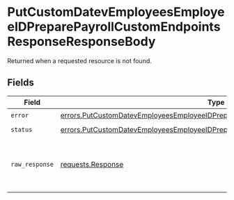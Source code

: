 # PutCustomDatevEmployeesEmployeeIDPreparePayrollCustomEndpointsResponseResponseBody

Returned when a requested resource is not found.


## Fields

| Field                                                                                                                                                                                      | Type                                                                                                                                                                                       | Required                                                                                                                                                                                   | Description                                                                                                                                                                                |
| ------------------------------------------------------------------------------------------------------------------------------------------------------------------------------------------ | ------------------------------------------------------------------------------------------------------------------------------------------------------------------------------------------ | ------------------------------------------------------------------------------------------------------------------------------------------------------------------------------------------ | ------------------------------------------------------------------------------------------------------------------------------------------------------------------------------------------ |
| `error`                                                                                                                                                                                    | [errors.PutCustomDatevEmployeesEmployeeIDPreparePayrollCustomEndpointsResponseError](../../models/errors/putcustomdatevemployeesemployeeidpreparepayrollcustomendpointsresponseerror.md)   | :heavy_check_mark:                                                                                                                                                                         | N/A                                                                                                                                                                                        |
| `status`                                                                                                                                                                                   | [errors.PutCustomDatevEmployeesEmployeeIDPreparePayrollCustomEndpointsResponseStatus](../../models/errors/putcustomdatevemployeesemployeeidpreparepayrollcustomendpointsresponsestatus.md) | :heavy_check_mark:                                                                                                                                                                         | N/A                                                                                                                                                                                        |
| `raw_response`                                                                                                                                                                             | [requests.Response](https://requests.readthedocs.io/en/latest/api/#requests.Response)                                                                                                      | :heavy_minus_sign:                                                                                                                                                                         | Raw HTTP response; suitable for custom response parsing                                                                                                                                    |